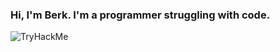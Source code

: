 ### Hi, I'm Berk. I'm a programmer struggling with code.

<img src="https://tryhackme-badges.s3.amazonaws.com/BerkSah.png" alt="TryHackMe">

